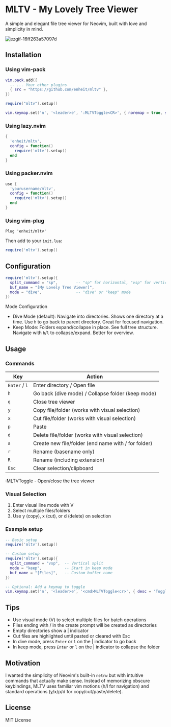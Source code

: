 # MLTV - My Lovely Tree Viewer

A simple and elegant file tree viewer for Neovim, built with love and simplicity in mind.

![ezgif-16ff263a57097d](https://github.com/user-attachments/assets/4a21e22e-fd94-4f83-84ee-1c492cceee99)


## Installation

### Using vim-pack
```lua
vim.pack.add({
  -- ... Your other plugins
  { src = "https://github.com/enheit/mltv" },
})

require("mltv").setup()

vim.keymap.set('n', '<leader>e', ':MLTVToggle<CR>', { noremap = true, silent = true })
```

### Using lazy.nvim
```lua
{
  'enheit/mltv',
  config = function()
    require('mltv').setup()
  end
}
```

### Using packer.nvim

```lua
use {
  'yourusername/mltv',
  config = function()
    require('mltv').setup()
  end
}
```


### Using vim-plug

```
Plug 'enheit/mltv'
```
Then add to your `init.lua`:

```lua
require('mltv').setup()
```

## Configuration

```lua
require('mltv').setup({
  split_command = "sp",        -- "sp" for horizontal, "vsp" for vertical split
  buf_name = "[My Lovely Tree Viewer]",
  mode = "dive",               -- "dive" or "keep" mode
})
```

Mode Configuration
- Dive Mode (default): Navigate into directories. Shows one directory at a time. Use `h` to go back to parent directory. Great for focused navigation.  
- Keep Mode: Folders expand/collapse in place. See full tree structure. Navigate with `h`/`l` to collapse/expand. Better for overview.

## Usage
### Commands

| Key         | Action                                           |
|-------------|--------------------------------------------------|
| `Enter` / `l` | Enter directory / Open file                      |
| `h`         | Go back (dive mode) / Collapse folder (keep mode) |
| `q`         | Close tree viewer                                |
| `y`         | Copy file/folder (works with visual selection)  |
| `x`         | Cut file/folder (works with visual selection)   |
| `p`         | Paste                                            |
| `d`         | Delete file/folder (works with visual selection) |
| `a`         | Create new file/folder (end name with / for folder) |
| `r`         | Rename (basename only)                           |
| `R`         | Rename (including extension)                     |
| `Esc`       | Clear selection/clipboard                        |

:MLTVToggle - Open/close the tree viewer

### Visual Selection

1. Enter visual line mode with V
2. Select multiple files/folders
3. Use y (copy), x (cut), or d (delete) on selection


### Example setup
```lua
-- Basic setup
require('mltv').setup()

-- Custom setup
require('mltv').setup({
  split_command = "vsp",  -- Vertical split
  mode = "keep",          -- Start in keep mode
  buf_name = "[Files]",   -- Custom buffer name
})

-- Optional: Add a keymap to toggle
vim.keymap.set('n', '<leader>e', '<cmd>MLTVToggle<cr>', { desc = 'Toggle file tree' })
```

## Tips

- Use visual mode (V) to select multiple files for batch operations
- Files ending with / in the create prompt will be created as directories
- Empty directories show a | indicator
- Cut files are highlighted until pasted or cleared with Esc
- In dive mode, press `Enter` or `l` on the | indicator to go back
- In keep mode, press `Enter` or `l` on the | indicator to collapse the folder

## Motivation
I wanted the simplicity of Neovim's built-in `netrw` but with intuitive commands that actually make sense. Instead of memorizing obscure keybindings, MLTV uses familiar vim motions (h/l for navigation) and standard operations (y/x/p/d for copy/cut/paste/delete).

## License
MIT License
